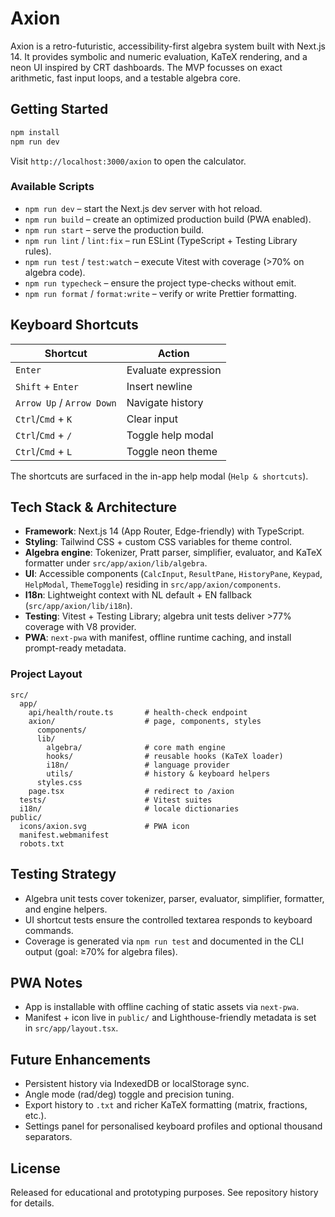 ﻿# Axion

Axion is a retro-futuristic, accessibility-first algebra system built with Next.js 14. It provides symbolic and numeric evaluation, KaTeX rendering, and a neon UI inspired by CRT dashboards. The MVP focusses on exact arithmetic, fast input loops, and a testable algebra core.

## Getting Started

```bash
npm install
npm run dev
```

Visit `http://localhost:3000/axion` to open the calculator.

### Available Scripts

- `npm run dev` – start the Next.js dev server with hot reload.
- `npm run build` – create an optimized production build (PWA enabled).
- `npm run start` – serve the production build.
- `npm run lint` / `lint:fix` – run ESLint (TypeScript + Testing Library rules).
- `npm run test` / `test:watch` – execute Vitest with coverage (>70% on algebra code).
- `npm run typecheck` – ensure the project type-checks without emit.
- `npm run format` / `format:write` – verify or write Prettier formatting.

## Keyboard Shortcuts

| Shortcut | Action |
| --- | --- |
| `Enter` | Evaluate expression |
| `Shift` + `Enter` | Insert newline |
| `Arrow Up` / `Arrow Down` | Navigate history |
| `Ctrl`/`Cmd` + `K` | Clear input |
| `Ctrl`/`Cmd` + `/` | Toggle help modal |
| `Ctrl`/`Cmd` + `L` | Toggle neon theme |

The shortcuts are surfaced in the in-app help modal (`Help & shortcuts`).

## Tech Stack & Architecture

- **Framework**: Next.js 14 (App Router, Edge-friendly) with TypeScript.
- **Styling**: Tailwind CSS + custom CSS variables for theme control.
- **Algebra engine**: Tokenizer, Pratt parser, simplifier, evaluator, and KaTeX formatter under `src/app/axion/lib/algebra`.
- **UI**: Accessible components (`CalcInput`, `ResultPane`, `HistoryPane`, `Keypad`, `HelpModal`, `ThemeToggle`) residing in `src/app/axion/components`.
- **I18n**: Lightweight context with NL default + EN fallback (`src/app/axion/lib/i18n`).
- **Testing**: Vitest + Testing Library; algebra unit tests deliver >77% coverage with V8 provider.
- **PWA**: `next-pwa` with manifest, offline runtime caching, and install prompt-ready metadata.

### Project Layout

```
src/
  app/
    api/health/route.ts       # health-check endpoint
    axion/                    # page, components, styles
      components/
      lib/
        algebra/              # core math engine
        hooks/                # reusable hooks (KaTeX loader)
        i18n/                 # language provider
        utils/                # history & keyboard helpers
      styles.css
    page.tsx                  # redirect to /axion
  tests/                      # Vitest suites
  i18n/                       # locale dictionaries
public/
  icons/axion.svg             # PWA icon
  manifest.webmanifest
  robots.txt
```

## Testing Strategy

- Algebra unit tests cover tokenizer, parser, evaluator, simplifier, formatter, and engine helpers.
- UI shortcut tests ensure the controlled textarea responds to keyboard commands.
- Coverage is generated via `npm run test` and documented in the CLI output (goal: ≥70% for algebra files).

## PWA Notes

- App is installable with offline caching of static assets via `next-pwa`.
- Manifest + icon live in `public/` and Lighthouse-friendly metadata is set in `src/app/layout.tsx`.

## Future Enhancements

- Persistent history via IndexedDB or localStorage sync.
- Angle mode (rad/deg) toggle and precision tuning.
- Export history to `.txt` and richer KaTeX formatting (matrix, fractions, etc.).
- Settings panel for personalised keyboard profiles and optional thousand separators.

## License

Released for educational and prototyping purposes. See repository history for details.
